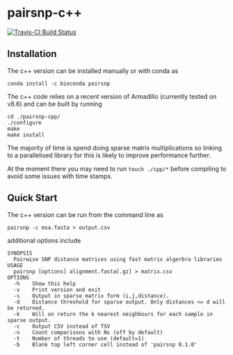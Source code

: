 # pairsnp-c++

[![Travis-CI Build Status](https://travis-ci.com/gtonkinhill/pairsnp-cpp.svg?branch=master)](https://travis-ci.com/gtonkinhill/pairsnp-cpp)

## Installation

The c++ version can be installed manually or with conda as

```
conda install -c bioconda pairsnp
```


The c++ code relies on a recent version of Armadillo (currently tested on v8.6) and can be built by running

```
cd ./pairsnp-cpp/
./configure
make
make install
```

The majority of time is spend doing sparse matrix multiplications so linking to a parallelised library for this is likely to improve performance further.

At the moment there you may need to run `touch ./cpp/*` before compiling to avoid some issues with time stamps.


## Quick Start

The c++ version can be run from the command line as

```
pairsnp -c msa.fasta > output.csv
```

additional options include

```
SYNOPSIS
  Pairwise SNP distance matrices using fast matrix algerbra libraries
USAGE
  pairsnp [options] alignment.fasta[.gz] > matrix.csv
OPTIONS
  -h	Show this help
  -v	Print version and exit
  -s	Output in sparse matrix form (i,j,distance).
  -d	Distance threshold for sparse output. Only distances <= d will be returned.
  -k	Will on return the k nearest neighbours for each sample in sparse output.
  -c	Output CSV instead of TSV
  -n	Count comparisons with Ns (off by default)
  -t	Number of threads to use (default=1)
  -b	Blank top left corner cell instead of 'pairsnp 0.1.0'
```
